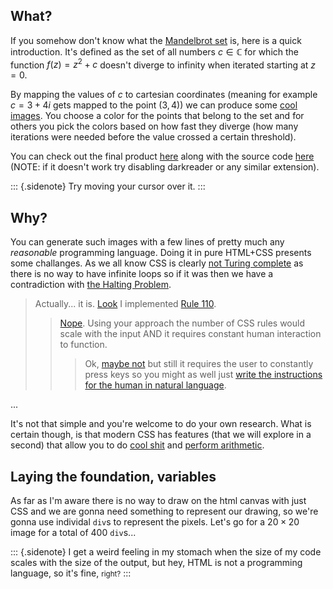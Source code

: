 ## What?

If you somehow don't know what the [Mandelbrot set](https://en.wikipedia.org/wiki/Mandelbrot_set)
is, here is a quick introduction.
It's defined as the set of all numbers $c \in \mathbb{C}$ for which the function $f(z) = z^2 + c$
doesn't diverge to infinity when iterated starting at $z=0$.

By mapping the values of $c$ to cartesian coordinates
(meaning for example $c=3+4i$ gets mapped to the point $(3, 4)$) we can produce
some [cool images](https://en.wikipedia.org/wiki/Mandelbrot_set#/media/File:Mandel_zoom_00_mandelbrot_set.jpg).
You choose a color for the points that belong to the set and for others you pick
the colors based on how fast they diverge (how many iterations were needed before
the value crossed a certain threshold).

You can check out the final product [here](https://freeplacki.github.io/cssbrot)
along with the source code [here](https://github.com/FreePlacki/cssbrot)
(NOTE: if it doesn't work try disabling darkreader or any similar extension).

::: {.sidenote}
Try moving your cursor over it.
:::

## Why?

You can generate such images with a few lines of pretty much any *reasonable*
programming language. Doing it in pure HTML+CSS presents some challanges.
As we all know CSS is clearly [not Turing complete](https://stackoverflow.com/a/26445990)
as there is no way to have infinite loops so if it was then we have a contradiction with
[the Halting Problem](https://en.wikipedia.org/wiki/Halting_problem).

> Actually... it is. [Look](http://eli.fox-epste.in/rule110-full.html) I implemented [Rule 110](https://en.wikipedia.org/wiki/Rule_110).
> 
>> [Nope](https://accodeing.com/blog/2015/duty-calls-css3-is-not-proven-to-be-turing-complete). Using your approach the number of CSS rules would scale with the input AND it requires constant human interaction to function.
>>
>>> Ok, [maybe not](https://accodeing.com/blog/2015/css3-proven-to-be-turing-complete) but still it requires the user to constantly press keys so you might as well just [write the instructions for the human in natural language](https://stackoverflow.com/a/51408598).

...

It's not that simple and you're welcome to do your own research. What is certain though, is that
modern CSS has features (that we will explore in a second) that allow you to do [cool shit](https://mooninaut.github.io/css-is-turing-complete/) and [perform arithmetic](https://lab.avl.la/css-calculations/).

## Laying the foundation, variables

As far as I'm aware there is no way to draw on the html canvas with just CSS and
we are gonna need something to represent our drawing, so we're gonna use individal `div`s to
represent the pixels. Let's go for a $20\times20$ image for a total of $400$ `div`s...

::: {.sidenote}
I get a weird feeling in my stomach when the size of my code scales with the size
of the output, but hey, HTML is not a programming language, so it's fine, <small>right?</small>
:::
